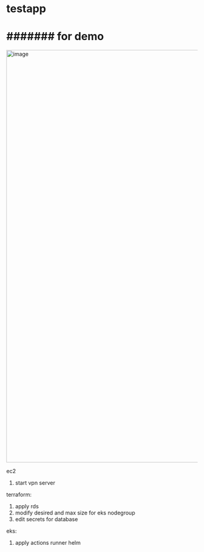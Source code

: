 # testapp
# ####### for demo ########
<img width="1088" alt="image" src="https://user-images.githubusercontent.com/13331082/230552368-74c6bc31-50d6-4bc0-81b8-8d09ecab62f3.png">






ec2
1. start vpn server

terraform:
1. apply rds
2. modify desired and max size for eks nodegroup
3. edit secrets for database

eks:
1. apply actions runner helm
# ###########################

